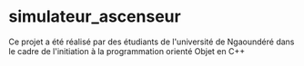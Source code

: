 # simulateur_ascenseur

Ce projet a été réalisé par des étudiants de l'université de Ngaoundéré dans le cadre de l'initiation à la programmation orienté Objet en C++


